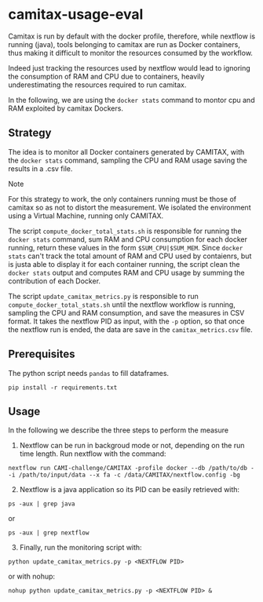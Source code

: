 # camitax-usage-eval

Camitax is run by default with the docker profile, therefore, while nextflow is running (java), tools belonging to camitax are run as Docker containers, thus making it difficult to monitor the resources consumed by the workflow.

Indeed just tracking the resources used by nextflow would lead to ignoring the consumption of RAM and CPU due to containers, heavily underestimating the resources required to run camitax.

In the following, we are using the ``docker stats`` command to montor cpu and RAM exploited by camitax Dockers.

## Strategy

The idea is to monitor all Docker containers generated by CAMITAX, with the ``docker stats`` command, sampling the CPU and RAM usage saving the results in a .csv file.

> [!NOTE]
> For this strategy to work, the only containers running must be those of camitax so as not to distort the measurement. We isolated the environment using a Virtual Machine, running only CAMITAX.

The script ``compute_docker_total_stats.sh`` is responsible for running the ``docker stats`` command, sum RAM and CPU consumption for each docker running, return these values in the form ``$SUM_CPU|$SUM_MEM``. Since ``docker stats`` can't track the total amount of RAM and CPU used by contaienrs, but is justa able to display it for each container running, the script clean the ``docker stats`` output and computes RAM and CPU usage by summing the contribution of each Docker.

The script ``update_camitax_metrics.py`` is responsible to run ``compute_docker_total_stats.sh`` until the nextflow workflow is running, sampling the CPU and RAM consumption, and save the measures in CSV format. It takes the nextflow PID as input, with the ``-p`` option, so that once the nextflow run is ended, the data are save in the ``camitax_metrics.csv`` file.

## Prerequisites

The python script needs ``pandas`` to fill dataframes.

```
pip install -r requirements.txt
```

## Usage

In the following we describe the three steps to perform the measure

1. Nextflow can be run in backgroud mode or not, depending on the run time length. Run nextflow with the command:

``nextflow run CAMI-challenge/CAMITAX -profile docker --db /path/to/db --i /path/to/input/data --x fa -c /data/CAMITAX/nextflow.config -bg``

2. Nextflow is a java application so its PID can be easily retrieved with:

```
ps -aux | grep java
```

or

```
ps -aux | grep nextflow
```

3. Finally, run the monitoring script with:

```
python update_camitax_metrics.py -p <NEXTFLOW PID>
```

or with nohup:

```
nohup python update_camitax_metrics.py -p <NEXTFLOW PID> &
```
